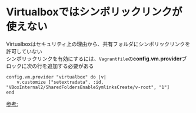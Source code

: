 # Virtualboxではシンボリックリンクが使えない
Virtualboxはセキュリティ上の理由から、共有フォルダにシンボリックリンクを許可していない  
シンボリックリンクを有効にするには、`Vagrantfile`の**config.vm.provider**ブロックに次の行を追加する必要がある  

```
config.vm.provider "virtualbox" do |v|
    v.customize ["setextradata", :id, "VBoxInternal2/SharedFoldersEnableSymlinksCreate/v-root", "1"]
end
```

[参考:][]

[参考:]: https://github.com/npm/npm/issues/7308
